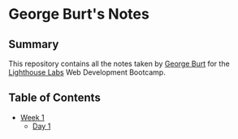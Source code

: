 # George Burt's Notes
## Summary

This repository contains all the notes taken by [George Burt](https://github.com/George-was-here) for the [Lighthouse Labs](https://www.lighthouselabs.ca/)
 Web Development Bootcamp.

## Table of Contents

* [Week 1](/Week_1)
  * [Day 1](/Week_1/Day_1)

